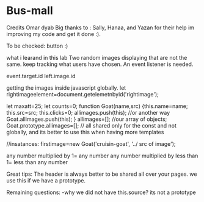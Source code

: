 # Bus-mall

Credits Omar dyab
Big thanks to :
Sally, Hanaa, and Yazan for their help im improving my code and get it done :).

To be checked: button :) 

what i learand in this lab 
Two random images displaying that are not the same.
keep tracking what users have chosen.
An event listener is needed. 

event.target.id
left.image.id

getting the images inside javascript globally.
let rightimageelement=document.getelemetnbyid('rightimage');

let maxatt=25;
let counts=0; 
function Goat(name,src)
{this.name=name;
this.src=src;
this.clicks=0;
allimages.push(this);
//or another way
Goat.allimages.push(this);
}
allimages=[]; //our array of objects; 
Goat.prototype.allimages=[]; // all shared only for the const and not globally, and its better to use this when having more templates
 

//insatances:
firstimage=new Goat('cruisin-goat', '../ src of image');

any number multiplied by 1= any number 
any number multiplied by less than 1= less than any number

Great tips:
The header is always better to be shared all over your pages.
we use this if we have a prototype.

Remaining questions:
-why we did not have this.source? 
its not a prototype

 
